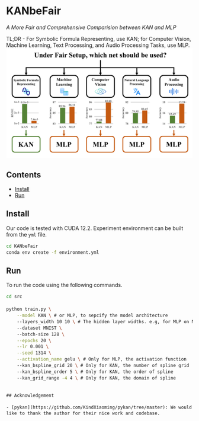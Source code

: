 # KANbeFair

*A More Fair and Comprehensive Comparision between KAN and MLP*

<!-- [![Paper]()] -->

TL;DR - For Symbolic Formula Representing, use KAN; for Computer Vision, Machine Learning, Text Processing, and Audio Processing Tasks, use MLP.
![How to Choose between MLP and KAN.](assert/tldr.png)
## Contents
- [Install](#install)
- [Run](#run)

## Install
Our code is tested with CUDA 12.2. Experiment environment can be built from the `yml` file.
```sh
cd KANbeFair
conda env create -f environment.yml
```

## Run
To run the code using the following commands.
```sh
cd src

python train.py \
    --model KAN \ # or MLP, to sepcify the model architecture
    --layers_width 10 10 \ # The hidden layer widths. e.g, for MLP on MNIST, this leads to a model with Linear(28*28,10) -> Linear(10,10) -> Linear(10,10); for KAN on MNIST, this leads to kan.KAN(width = (28*28,10,10,10))
    --dataset MNIST \ 
    --batch-size 128 \
    --epochs 20 \
    --lr 0.001 \
    --seed 1314 \
    --activation_name gelu \ # Only for MLP, the activation function
    --kan_bspline_grid 20 \ # Only for KAN, the number of spline grid
    --kan_bspline_order 5 \ # Only for KAN, the order of spline
    --kan_grid_range -4 4 \ # Only for KAN, the domain of spline
```

<!-- ## Citation

If you find KANbeFair useful, please cite using this BibTeX:
```bibtex
@misc{,
      title={}, 
      author={Runpeng Yu and Weihao Yu and Xinchao Wang},
      year={2024},
      eprint={},
      archivePrefix={arXiv},
      primaryClass={cs.CV},
      url={https://arxiv.org/abs/2407.}, 
} -->
```

## Acknowledgement

- [pykan](https://github.com/KindXiaoming/pykan/tree/master): We would like to thank the author for their nice work and codebase.
